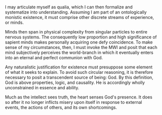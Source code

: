 I may articulate myself as qualia, which I can then formalize and systematize into understanding. Assuming I am part of an ontologically monistic existence, it must comprise other discrete streams of experience, or minds.

Minds then span in physical complexity from singular particles to entire nervous systems. The consequently low proportion and high significance of sapient minds makes personally acquiring one defy coincidence. To make sense of my circumstances, then, I must invoke the MWI and posit that each mind subjectively perceives the world-branch in which it eventually enters into an eternal and perfect communion with God.

Any naturalistic justification for existence must presuppose some element of what it seeks to explain. To avoid such circular reasoning, it is therefore necessary to posit a transcendent source of being: God. By this definition, God is above properties, logic, and causality. He is accordingly wholly unconstrained in essence and ability. 

Much as the intellect sees truth, the heart senses God's presence. It does so after it no longer inflicts misery upon itself in response to external events, the actions of others, and its own shortcomings.

